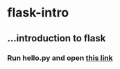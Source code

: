 # flask-intro
## ...introduction to flask

### Run hello.py and open [this link](http://localhost:5000/hello/Vicky%20Kumar)
